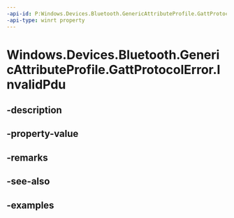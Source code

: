 ```yaml
---
-api-id: P:Windows.Devices.Bluetooth.GenericAttributeProfile.GattProtocolError.InvalidPdu
-api-type: winrt property
---
```


<!-- Property syntax.
public byte InvalidPdu { get; }
-->

# Windows.Devices.Bluetooth.GenericAttributeProfile.GattProtocolError.InvalidPdu

## -description

## -property-value

## -remarks

## -see-also

## -examples


